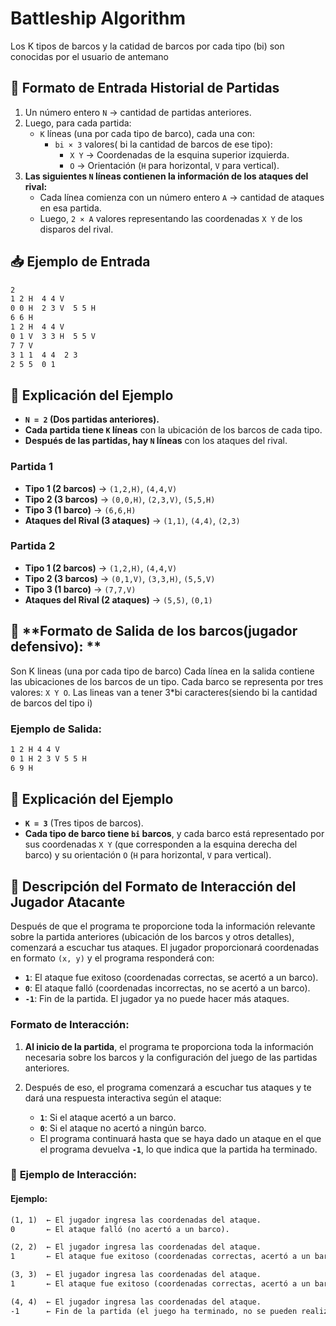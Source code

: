 # Battleship Algorithm

Los K tipos de barcos y la catidad de barcos por cada tipo (bi) son conocidas por el usuario de antemano

## 📌 Formato de Entrada Historial de Partidas
1. Un número entero `N` → cantidad de partidas anteriores.
2. Luego, para cada partida:
   - `K` líneas (una por cada tipo de barco), cada una con:
     - `bi × 3` valores( bi la cantidad de barcos de ese tipo):
       - `X Y` → Coordenadas de la esquina superior izquierda.
       - `O` → Orientación (`H` para horizontal, `V` para vertical).
3. **Las siguientes `N` líneas contienen la información de los ataques del rival:**  
   - Cada línea comienza con un número entero `A` → cantidad de ataques en esa partida.  
   - Luego, `2 × A` valores representando las coordenadas `X Y` de los disparos del rival.  

## 📥 Ejemplo de Entrada
```txt
2
1 2 H  4 4 V
0 0 H  2 3 V  5 5 H
6 6 H
1 2 H  4 4 V
0 1 V  3 3 H  5 5 V
7 7 V
3 1 1  4 4  2 3
2 5 5  0 1
````
## 📄 Explicación del Ejemplo

- **`N = 2` (Dos partidas anteriores).**  
- **Cada partida tiene `K` líneas** con la ubicación de los barcos de cada tipo.  
- **Después de las partidas, hay `N` líneas** con los ataques del rival.  

### **Partida 1**  
- **Tipo 1 (2 barcos)** → `(1,2,H)`, `(4,4,V)`  
- **Tipo 2 (3 barcos)** → `(0,0,H)`, `(2,3,V)`, `(5,5,H)`  
- **Tipo 3 (1 barco)** → `(6,6,H)`  
- **Ataques del Rival (3 ataques)** → `(1,1)`, `(4,4)`, `(2,3)`  

### **Partida 2**  
- **Tipo 1 (2 barcos)** → `(1,2,H)`, `(4,4,V)`  
- **Tipo 2 (3 barcos)** → `(0,1,V)`, `(3,3,H)`, `(5,5,V)`  
- **Tipo 3 (1 barco)** → `(7,7,V)`  
- **Ataques del Rival (2 ataques)** → `(5,5)`, `(0,1)` 

## 📌 **Formato de Salida de los barcos(jugador defensivo): **
Son K lineas (una por cada tipo de barco)
Cada línea en la salida contiene las ubicaciones de los barcos de un tipo. Cada barco se representa por tres valores: `X Y O`.
Las lineas van a tener 3*bi caracteres(siendo bi la cantidad de barcos del tipo i)

### **Ejemplo de Salida:**

```txt
1 2 H 4 4 V
0 1 H 2 3 V 5 5 H
6 9 H
```
## 📄 Explicación del Ejemplo

- **`K = 3`** (Tres tipos de barcos).  
- **Cada tipo de barco tiene `bi` barcos**, y cada barco está representado por sus coordenadas `X Y` (que corresponden a la esquina derecha del barco) y su orientación `O` (`H` para horizontal, `V` para vertical).

## 📌 Descripción del Formato de Interacción del Jugador Atacante

Después de que el programa te proporcione toda la información relevante sobre la partida anteriores (ubicación de los barcos y otros detalles), comenzará a escuchar tus ataques. El jugador proporcionará coordenadas en formato `(x, y)` y el programa responderá con:

- **`1`**: El ataque fue exitoso (coordenadas correctas, se acertó a un barco).
- **`0`**: El ataque falló (coordenadas incorrectas, no se acertó a un barco).
- **`-1`**: Fin de la partida. El jugador ya no puede hacer más ataques.

### **Formato de Interacción:**

1. **Al inicio de la partida**, el programa te proporciona toda la información necesaria sobre los barcos y la configuración del juego de las partidas anteriores.
   
2. Después de eso, el programa comenzará a escuchar tus ataques y te dará una respuesta interactiva según el ataque:

   - **`1`**: Si el ataque acertó a un barco.
   - **`0`**: Si el ataque no acertó a ningún barco.
   - El programa continuará hasta que se haya dado un ataque en el que el programa devuelva **`-1`**, lo que indica que la partida ha terminado.

### 📄 **Ejemplo de Interacción:**

#### **Ejemplo:**

```txt
(1, 1)  ← El jugador ingresa las coordenadas del ataque.
0       ← El ataque falló (no acertó a un barco).

(2, 2)  ← El jugador ingresa las coordenadas del ataque.
1       ← El ataque fue exitoso (coordenadas correctas, acertó a un barco).

(3, 3)  ← El jugador ingresa las coordenadas del ataque.
1       ← El ataque fue exitoso (coordenadas correctas, acertó a un barco).

(4, 4)  ← El jugador ingresa las coordenadas del ataque.
-1      ← Fin de la partida (el juego ha terminado, no se pueden realizar más ataques).
```


